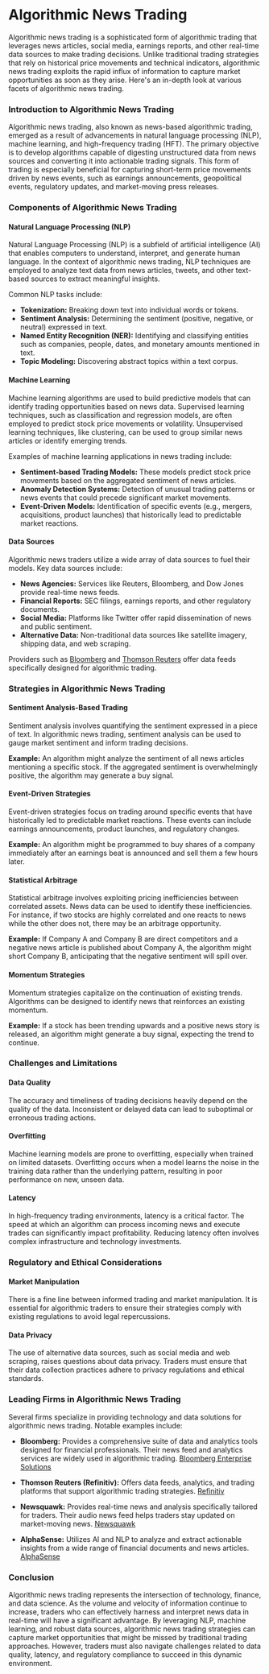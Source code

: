 # Algorithmic News Trading

Algorithmic news trading is a sophisticated form of algorithmic trading that leverages news articles, social media, earnings reports, and other real-time data sources to make trading decisions. Unlike traditional trading strategies that rely on historical price movements and technical indicators, algorithmic news trading exploits the rapid influx of information to capture market opportunities as soon as they arise. Here's an in-depth look at various facets of algorithmic news trading.

### Introduction to Algorithmic News Trading

Algorithmic news trading, also known as news-based algorithmic trading, emerged as a result of advancements in natural language processing (NLP), machine learning, and high-frequency trading (HFT). The primary objective is to develop algorithms capable of digesting unstructured data from news sources and converting it into actionable trading signals. This form of trading is especially beneficial for capturing short-term price movements driven by news events, such as earnings announcements, geopolitical events, regulatory updates, and market-moving press releases.

### Components of Algorithmic News Trading

#### Natural Language Processing (NLP)

Natural Language Processing (NLP) is a subfield of artificial intelligence (AI) that enables computers to understand, interpret, and generate human language. In the context of algorithmic news trading, NLP techniques are employed to analyze text data from news articles, tweets, and other text-based sources to extract meaningful insights.

Common NLP tasks include:

- **Tokenization:** Breaking down text into individual words or tokens.
- **Sentiment Analysis:** Determining the sentiment (positive, negative, or neutral) expressed in text.
- **Named Entity Recognition (NER):** Identifying and classifying entities such as companies, people, dates, and monetary amounts mentioned in text.
- **Topic Modeling:** Discovering abstract topics within a text corpus.

#### Machine Learning

Machine learning algorithms are used to build predictive models that can identify trading opportunities based on news data. Supervised learning techniques, such as classification and regression models, are often employed to predict stock price movements or volatility. Unsupervised learning techniques, like clustering, can be used to group similar news articles or identify emerging trends.

Examples of machine learning applications in news trading include:

- **Sentiment-based Trading Models:** These models predict stock price movements based on the aggregated sentiment of news articles.
- **Anomaly Detection Systems:** Detection of unusual trading patterns or news events that could precede significant market movements.
- **Event-Driven Models:** Identification of specific events (e.g., mergers, acquisitions, product launches) that historically lead to predictable market reactions.

#### Data Sources

Algorithmic news traders utilize a wide array of data sources to fuel their models. Key data sources include:

- **News Agencies:** Services like Reuters, Bloomberg, and Dow Jones provide real-time news feeds.
- **Financial Reports:** SEC filings, earnings reports, and other regulatory documents.
- **Social Media:** Platforms like Twitter offer rapid dissemination of news and public sentiment.
- **Alternative Data:** Non-traditional data sources like satellite imagery, shipping data, and web scraping.

Providers such as [Bloomberg](https://www.bloomberg.com/professional/product/enterprise-solutions/) and [Thomson Reuters](https://www.refinitiv.com/en) offer data feeds specifically designed for algorithmic trading.

### Strategies in Algorithmic News Trading

#### Sentiment Analysis-Based Trading

Sentiment analysis involves quantifying the sentiment expressed in a piece of text. In algorithmic news trading, sentiment analysis can be used to gauge market sentiment and inform trading decisions.

**Example:** An algorithm might analyze the sentiment of all news articles mentioning a specific stock. If the aggregated sentiment is overwhelmingly positive, the algorithm may generate a buy signal.

#### Event-Driven Strategies

Event-driven strategies focus on trading around specific events that have historically led to predictable market reactions. These events can include earnings announcements, product launches, and regulatory changes.

**Example:** An algorithm might be programmed to buy shares of a company immediately after an earnings beat is announced and sell them a few hours later.

#### Statistical Arbitrage

Statistical arbitrage involves exploiting pricing inefficiencies between correlated assets. News data can be used to identify these inefficiencies. For instance, if two stocks are highly correlated and one reacts to news while the other does not, there may be an arbitrage opportunity.

**Example:** If Company A and Company B are direct competitors and a negative news article is published about Company A, the algorithm might short Company B, anticipating that the negative sentiment will spill over.

#### Momentum Strategies

Momentum strategies capitalize on the continuation of existing trends. Algorithms can be designed to identify news that reinforces an existing momentum.

**Example:** If a stock has been trending upwards and a positive news story is released, an algorithm might generate a buy signal, expecting the trend to continue.

### Challenges and Limitations

#### Data Quality

The accuracy and timeliness of trading decisions heavily depend on the quality of the data. Inconsistent or delayed data can lead to suboptimal or erroneous trading actions.

#### Overfitting

Machine learning models are prone to overfitting, especially when trained on limited datasets. Overfitting occurs when a model learns the noise in the training data rather than the underlying pattern, resulting in poor performance on new, unseen data.

#### Latency

In high-frequency trading environments, latency is a critical factor. The speed at which an algorithm can process incoming news and execute trades can significantly impact profitability. Reducing latency often involves complex infrastructure and technology investments.

### Regulatory and Ethical Considerations

#### Market Manipulation

There is a fine line between informed trading and market manipulation. It is essential for algorithmic traders to ensure their strategies comply with existing regulations to avoid legal repercussions.

#### Data Privacy

The use of alternative data sources, such as social media and web scraping, raises questions about data privacy. Traders must ensure that their data collection practices adhere to privacy regulations and ethical standards.

### Leading Firms in Algorithmic News Trading

Several firms specialize in providing technology and data solutions for algorithmic news trading. Notable examples include:

- **Bloomberg:** Provides a comprehensive suite of data and analytics tools designed for financial professionals. Their news feed and analytics services are widely used in algorithmic trading. [Bloomberg Enterprise Solutions](https://www.bloomberg.com/professional/product/enterprise-solutions/)

- **Thomson Reuters (Refinitiv):** Offers data feeds, analytics, and trading platforms that support algorithmic trading strategies. [Refinitiv](https://www.refinitiv.com/en)

- **Newsquawk:** Provides real-time news and analysis specifically tailored for traders. Their audio news feed helps traders stay updated on market-moving news. [Newsquawk](https://www.newsquawk.com/)

- **AlphaSense:** Utilizes AI and NLP to analyze and extract actionable insights from a wide range of financial documents and news articles. [AlphaSense](https://www.alpha-sense.com/)

### Conclusion

Algorithmic news trading represents the intersection of technology, finance, and data science. As the volume and velocity of information continue to increase, traders who can effectively harness and interpret news data in real-time will have a significant advantage. By leveraging NLP, machine learning, and robust data sources, algorithmic news trading strategies can capture market opportunities that might be missed by traditional trading approaches. However, traders must also navigate challenges related to data quality, latency, and regulatory compliance to succeed in this dynamic environment.